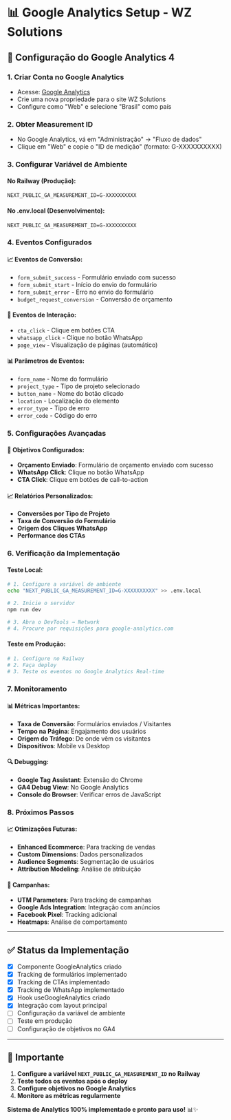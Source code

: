 # 📊 Google Analytics Setup - WZ Solutions

## 🚀 Configuração do Google Analytics 4

### 1. **Criar Conta no Google Analytics**
- Acesse: [Google Analytics](https://analytics.google.com)
- Crie uma nova propriedade para o site WZ Solutions
- Configure como "Web" e selecione "Brasil" como país

### 2. **Obter Measurement ID**
- No Google Analytics, vá em "Administração" → "Fluxo de dados"
- Clique em "Web" e copie o "ID de medição" (formato: G-XXXXXXXXXX)

### 3. **Configurar Variável de Ambiente**

#### **No Railway (Produção):**
```env
NEXT_PUBLIC_GA_MEASUREMENT_ID=G-XXXXXXXXXX
```

#### **No .env.local (Desenvolvimento):**
```env
NEXT_PUBLIC_GA_MEASUREMENT_ID=G-XXXXXXXXXX
```

### 4. **Eventos Configurados**

#### **📈 Eventos de Conversão:**
- `form_submit_success` - Formulário enviado com sucesso
- `form_submit_start` - Início do envio do formulário
- `form_submit_error` - Erro no envio do formulário
- `budget_request_conversion` - Conversão de orçamento

#### **🎯 Eventos de Interação:**
- `cta_click` - Clique em botões CTA
- `whatsapp_click` - Clique no botão WhatsApp
- `page_view` - Visualização de páginas (automático)

#### **📊 Parâmetros de Eventos:**
- `form_name` - Nome do formulário
- `project_type` - Tipo de projeto selecionado
- `button_name` - Nome do botão clicado
- `location` - Localização do elemento
- `error_type` - Tipo de erro
- `error_code` - Código do erro

### 5. **Configurações Avançadas**

#### **🎯 Objetivos Configurados:**
- **Orçamento Enviado**: Formulário de orçamento enviado com sucesso
- **WhatsApp Click**: Clique no botão WhatsApp
- **CTA Click**: Clique em botões de call-to-action

#### **📈 Relatórios Personalizados:**
- **Conversões por Tipo de Projeto**
- **Taxa de Conversão do Formulário**
- **Origem dos Cliques WhatsApp**
- **Performance dos CTAs**

### 6. **Verificação da Implementação**

#### **Teste Local:**
```bash
# 1. Configure a variável de ambiente
echo "NEXT_PUBLIC_GA_MEASUREMENT_ID=G-XXXXXXXXXX" >> .env.local

# 2. Inicie o servidor
npm run dev

# 3. Abra o DevTools → Network
# 4. Procure por requisições para google-analytics.com
```

#### **Teste em Produção:**
```bash
# 1. Configure no Railway
# 2. Faça deploy
# 3. Teste os eventos no Google Analytics Real-time
```

### 7. **Monitoramento**

#### **📊 Métricas Importantes:**
- **Taxa de Conversão**: Formulários enviados / Visitantes
- **Tempo na Página**: Engajamento dos usuários
- **Origem do Tráfego**: De onde vêm os visitantes
- **Dispositivos**: Mobile vs Desktop

#### **🔍 Debugging:**
- **Google Tag Assistant**: Extensão do Chrome
- **GA4 Debug View**: No Google Analytics
- **Console do Browser**: Verificar erros de JavaScript

### 8. **Próximos Passos**

#### **📈 Otimizações Futuras:**
- **Enhanced Ecommerce**: Para tracking de vendas
- **Custom Dimensions**: Dados personalizados
- **Audience Segments**: Segmentação de usuários
- **Attribution Modeling**: Análise de atribuição

#### **🎯 Campanhas:**
- **UTM Parameters**: Para tracking de campanhas
- **Google Ads Integration**: Integração com anúncios
- **Facebook Pixel**: Tracking adicional
- **Heatmaps**: Análise de comportamento

---

## ✅ **Status da Implementação**

- [x] Componente GoogleAnalytics criado
- [x] Tracking de formulários implementado
- [x] Tracking de CTAs implementado
- [x] Tracking de WhatsApp implementado
- [x] Hook useGoogleAnalytics criado
- [x] Integração com layout principal
- [ ] Configuração da variável de ambiente
- [ ] Teste em produção
- [ ] Configuração de objetivos no GA4

---

## 🚨 **Importante**

1. **Configure a variável `NEXT_PUBLIC_GA_MEASUREMENT_ID` no Railway**
2. **Teste todos os eventos após o deploy**
3. **Configure objetivos no Google Analytics**
4. **Monitore as métricas regularmente**

**Sistema de Analytics 100% implementado e pronto para uso!** 📊✨
